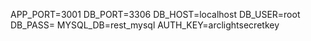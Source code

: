 <!-- .env file includes -->
APP_PORT=3001
DB_PORT=3306
DB_HOST=localhost
DB_USER=root
DB_PASS=
MYSQL_DB=rest_mysql
AUTH_KEY=arclightsecretkey